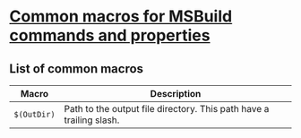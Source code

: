 # [Common macros for MSBuild commands and properties](https://docs.microsoft.com/en-us/cpp/build/reference/common-macros-for-build-commands-and-properties?view=msvc-170)

## List of common macros

|Macro|Description|
|---|---|
|`$(OutDir)`|Path to the output file directory. This path have a trailing slash.|